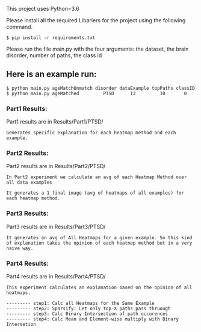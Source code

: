 
This project uses Python=3.6

Please install all the required Libariers for the project using the following command.

    $ pip install -r requirements.txt 

Please run the file main.py with the four arguments: the dataset, the brain disorder, number of paths, the class id

<h2>Here is an example run:</h2>

    $ python main.py ageMatchUnmatch disorder dataExample topPaths classID
	$ python main.py ageMatched         PTSD      13         10       0



<h3>Part1 Results:</h3>
    Part1 results are in Results/Part1/PTSD/
    
    Generates specific explanation for each heatmap method and each example.


<h3>Part2 Results:</h3>
    Part2 results are in Results/Part2/PTSD/

    In Part2 experiment we calculate an avg of each Heatmap Method over all data examples

    It generates a 1 final image (avg of heatmaps of all examples) for each heatmap method.

<h3>Part3 Results:</h3>
    Part3 results are in Results/Part3/PTSD/

    It generates an avg of All Heatmaps for a given example. So this kind of explanation takes the opinion of each heatmap method but in a very naive way.

<h3>Part4 Results:</h3>
    Part4 results are in Results/Part4/PTSD/

    This experiment calculates an explanation based on the opinion of all heatmaps.

    --------- step1: Calc all Heatmaps for the Same Example
    --------- step2: Sparsify: Let only top-X paths pass thruough
    --------- step3: Calc Binary Intersection of path occurences
    --------- step4: Calc Mean and Element-wise multiply with Binary Intersetion